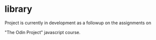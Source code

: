 # library

Project is currently in development as a followup on the assignments on 

"The Odin Project" javascript course.
